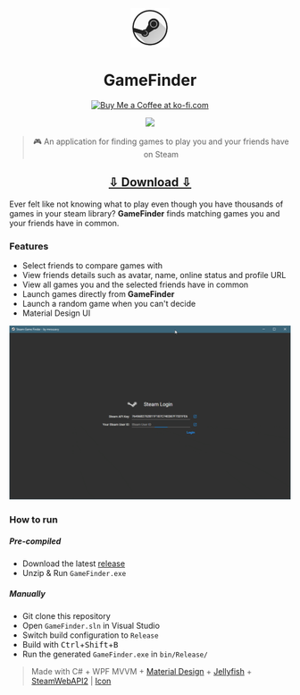 <p align="center">
    <img src="Images/icon.png" width=70>
    <h1 align="center">GameFinder</h1>
    <p align="center">
        <a href='https://ko-fi.com/F1F8CLXG' target='_blank'><img height='36' style='border:0px;height:36px;' src='https://az743702.vo.msecnd.net/cdn/kofi2.png?v=0' border='0' alt='Buy Me a Coffee at ko-fi.com' /></a>
    </p>
    <p align="center">
        <a href="https://github.com/mrousavy/GameFinder/releases/latest"><img src="https://img.shields.io/github/downloads/mrousavy/GameFinder/total.svg"></a>
    </p>
    <blockquote align="center">
    <p>🎮 An application for finding games to play you and your friends have on Steam</p>
    </blockquote>
    <h2 align="center"><a href="#how-to-run">⇩ Download ⇩</a></h2>
</p>

Ever felt like not knowing what to play even though you have thousands of games in your steam library? **GameFinder** finds matching games you and your friends have in common.

### Features
* Select friends to compare games with
* View friends details such as avatar, name, online status and profile URL
* View all games you and the selected friends have in common
* Launch games directly from **GameFinder**
* Launch a random game when you can't decide
* Material Design UI

<p align="center">
    <img src="Images/demo.gif" alt="Demo GIF" width=800 />
</p>

### How to run
##### Pre-compiled
* Download the latest [release](https://github.com/mrousavy/GameFinder/releases/latest)
* Unzip & Run `GameFinder.exe`

##### Manually
* Git clone this repository
* Open `GameFinder.sln` in Visual Studio
* Switch build configuration to `Release`
* Build with <kbd>Ctrl</kbd>+<kbd>Shift</kbd>+<kbd>B</kbd>
* Run the generated `GameFinder.exe` in `bin/Release/`


> Made with C# + WPF MVVM + [Material Design](https://github.com/ButchersBoy/MaterialDesignInXamlToolkit) + [Jellyfish](https://github.com/mrousavy/Jellyfish) + [SteamWebAPI2](https://github.com/babelshift/SteamWebAPI2) | [Icon](http://www.iconarchive.com/show/enkel-icons-by-froyoshark/Steam-icon.html)
